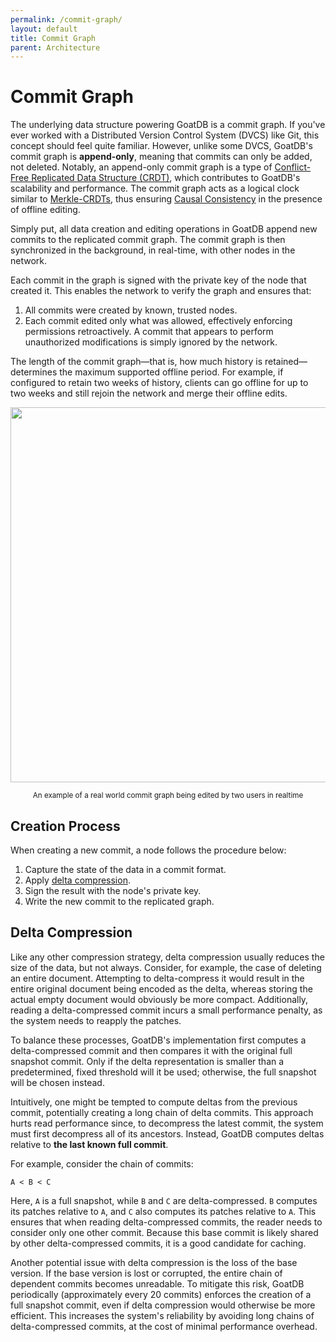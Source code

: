 ```yaml
---
permalink: /commit-graph/
layout: default
title: Commit Graph
parent: Architecture
---
```


# Commit Graph

The underlying data structure powering GoatDB is a commit graph. If you've ever worked with a Distributed Version Control System (DVCS) like Git, this concept should feel quite familiar. However, unlike some DVCS, GoatDB's commit graph is **append-only**, meaning that commits can only be added, not deleted. Notably, an append-only commit graph is a type of [Conflict-Free Replicated Data Structure (CRDT)](https://en.wikipedia.org/wiki/Conflict-free_replicated_data_type), which contributes to GoatDB's scalability and performance. The commit graph acts as a logical clock similar to [Merkle-CRDTs](https://research.protocol.ai/publications/merkle-crdts-merkle-dags-meet-crdts/psaras2020.pdf), thus ensuring [Causal Consistency](https://en.wikipedia.org/wiki/Causal_consistency) in the presence of offline editing.

Simply put, all data creation and editing operations in GoatDB append new commits to the replicated commit graph. The commit graph is then synchronized in the background, in real-time, with other nodes in the network.

Each commit in the graph is signed with the private key of the node that created it. This enables the network to verify the graph and ensures that:

1. All commits were created by known, trusted nodes.
2. Each commit edited only what was allowed, effectively enforcing permissions retroactively. A commit that appears to perform unauthorized modifications is simply ignored by the network.

The length of the commit graph—that is, how much history is retained—determines the maximum supported offline period. For example, if configured to retain two weeks of history, clients can go offline for up to two weeks and still rejoin the network and merge their offline edits.

<p align="center">
<img src="https://github.com/user-attachments/assets/eb7690f8-d814-4240-886c-8427ee96513f" width=600>
</p>
<p align="center">
<sup>An example of a real world commit graph being edited by two users in realtime</sup>
</p>

## Creation Process

When creating a new commit, a node follows the procedure below:

1. Capture the state of the data in a commit format.
2. Apply [delta compression](#delta-compression).
3. Sign the result with the node's private key.
4. Write the new commit to the replicated graph.

## Delta Compression

Like any other compression strategy, delta compression usually reduces the size of the data, but not always. Consider, for example, the case of deleting an entire document. Attempting to delta-compress it would result in the entire original document being encoded as the delta, whereas storing the actual empty document would obviously be more compact. Additionally, reading a delta-compressed commit incurs a small performance penalty, as the system needs to reapply the patches.

To balance these processes, GoatDB's implementation first computes a delta-compressed commit and then compares it with the original full snapshot commit. Only if the delta representation is smaller than a predetermined, fixed threshold will it be used; otherwise, the full snapshot will be chosen instead.

Intuitively, one might be tempted to compute deltas from the previous commit, potentially creating a long chain of delta commits. This approach hurts read performance since, to decompress the latest commit, the system must first decompress all of its ancestors. Instead, GoatDB computes deltas relative to **the last known full commit**.

For example, consider the chain of commits:

```
A < B < C
```

Here, `A` is a full snapshot, while `B` and `C` are delta-compressed. `B` computes its patches relative to `A`, and `C` also computes its patches relative to `A`. This ensures that when reading delta-compressed commits, the reader needs to consider only one other commit. Because this base commit is likely shared by other delta-compressed commits, it is a good candidate for caching.

Another potential issue with delta compression is the loss of the base version. If the base version is lost or corrupted, the entire chain of dependent commits becomes unreadable. To mitigate this risk, GoatDB periodically (approximately every 20 commits) enforces the creation of a full snapshot commit, even if delta compression would otherwise be more efficient. This increases the system's reliability by avoiding long chains of delta-compressed commits, at the cost of minimal performance overhead.
